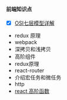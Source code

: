 #### 前端知识点

+ [x] [OSI七层模型详解](./1.md)
+ redux 原理
+ webpack
+ 深拷贝和浅拷贝
+ 高阶组件
+ redux原理
+ react-router
+ 介绍宏任务和微任务
+ http
+ [react 高阶函数](./reactCompont.md)